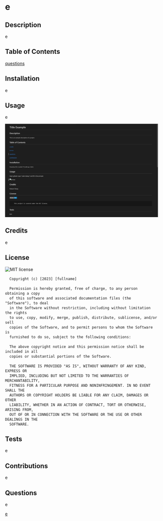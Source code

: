 # e

## Description

e

## Table of Contents 

[questions](#questions)

## Installation

e

## Usage

e

   ![alt text](assets/images/screenshot.png)

## Credits

e

## License

![MIT license](https://img.shields.io/badge/license-MIT-blue.svg)

      Copyright (c) [2023] [fullname]
      
      Permission is hereby granted, free of charge, to any person obtaining a copy
      of this software and associated documentation files (the "Software"), to deal
      in the Software without restriction, including without limitation the rights
      to use, copy, modify, merge, publish, distribute, sublicense, and/or sell
      copies of the Software, and to permit persons to whom the Software is
      furnished to do so, subject to the following conditions:
      
      The above copyright notice and this permission notice shall be included in all
      copies or substantial portions of the Software.
      
      THE SOFTWARE IS PROVIDED "AS IS", WITHOUT WARRANTY OF ANY KIND, EXPRESS OR
      IMPLIED, INCLUDING BUT NOT LIMITED TO THE WARRANTIES OF MERCHANTABILITY,
      FITNESS FOR A PARTICULAR PURPOSE AND NONINFRINGEMENT. IN NO EVENT SHALL THE
      AUTHORS OR COPYRIGHT HOLDERS BE LIABLE FOR ANY CLAIM, DAMAGES OR OTHER
      LIABILITY, WHETHER IN AN ACTION OF CONTRACT, TORT OR OTHERWISE, ARISING FROM,
      OUT OF OR IN CONNECTION WITH THE SOFTWARE OR THE USE OR OTHER DEALINGS IN THE
      SOFTWARE.

## Tests

e

## Contributions

e

## Questions

e

[e](https://www.github.com/e)